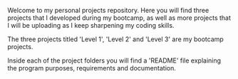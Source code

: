 Welcome to my personal projects repository. Here you will find three projects that I developed during my bootcamp, as well as more projects that I will be uploading as I keep
sharpening my coding skills. 

The three projects titled 'Level 1', 'Level 2' and 'Level 3' are my bootcamp projects.

Inside each of the project folders you will find a 'README' file explaining the program purposes, requirements and documentation.

